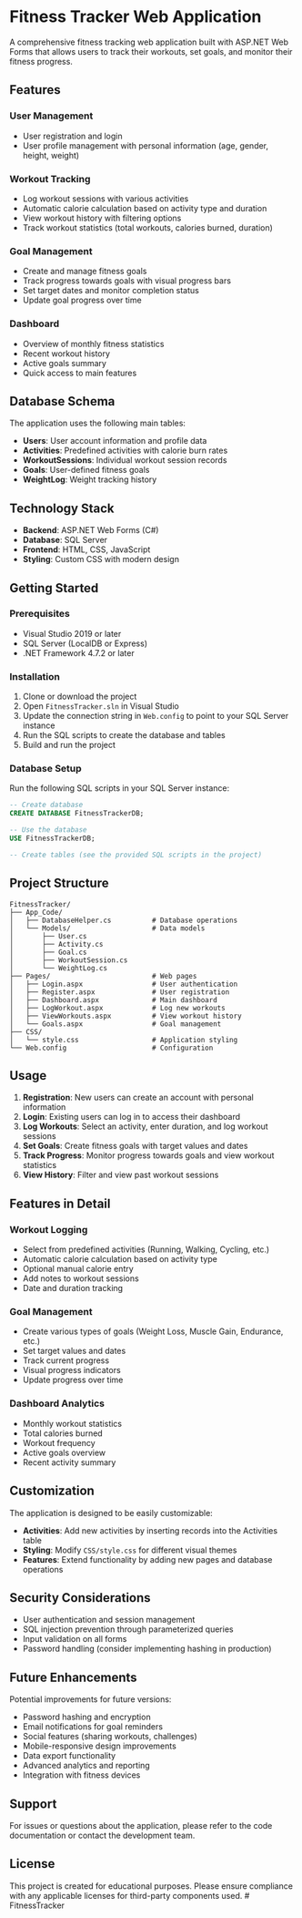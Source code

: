 # Fitness Tracker Web Application

A comprehensive fitness tracking web application built with ASP.NET Web Forms that allows users to track their workouts, set goals, and monitor their fitness progress.

## Features

### User Management
- User registration and login
- User profile management with personal information (age, gender, height, weight)

### Workout Tracking
- Log workout sessions with various activities
- Automatic calorie calculation based on activity type and duration
- View workout history with filtering options
- Track workout statistics (total workouts, calories burned, duration)

### Goal Management
- Create and manage fitness goals
- Track progress towards goals with visual progress bars
- Set target dates and monitor completion status
- Update goal progress over time

### Dashboard
- Overview of monthly fitness statistics
- Recent workout history
- Active goals summary
- Quick access to main features

## Database Schema

The application uses the following main tables:

- **Users**: User account information and profile data
- **Activities**: Predefined activities with calorie burn rates
- **WorkoutSessions**: Individual workout session records
- **Goals**: User-defined fitness goals
- **WeightLog**: Weight tracking history

## Technology Stack

- **Backend**: ASP.NET Web Forms (C#)
- **Database**: SQL Server
- **Frontend**: HTML, CSS, JavaScript
- **Styling**: Custom CSS with modern design

## Getting Started

### Prerequisites
- Visual Studio 2019 or later
- SQL Server (LocalDB or Express)
- .NET Framework 4.7.2 or later

### Installation

1. Clone or download the project
2. Open `FitnessTracker.sln` in Visual Studio
3. Update the connection string in `Web.config` to point to your SQL Server instance
4. Run the SQL scripts to create the database and tables
5. Build and run the project

### Database Setup

Run the following SQL scripts in your SQL Server instance:

```sql
-- Create database
CREATE DATABASE FitnessTrackerDB;

-- Use the database
USE FitnessTrackerDB;

-- Create tables (see the provided SQL scripts in the project)
```

## Project Structure

```
FitnessTracker/
├── App_Code/
│   ├── DatabaseHelper.cs          # Database operations
│   └── Models/                    # Data models
│       ├── User.cs
│       ├── Activity.cs
│       ├── Goal.cs
│       ├── WorkoutSession.cs
│       └── WeightLog.cs
├── Pages/                         # Web pages
│   ├── Login.aspx                 # User authentication
│   ├── Register.aspx              # User registration
│   ├── Dashboard.aspx             # Main dashboard
│   ├── LogWorkout.aspx            # Log new workouts
│   ├── ViewWorkouts.aspx          # View workout history
│   └── Goals.aspx                 # Goal management
├── CSS/
│   └── style.css                  # Application styling
└── Web.config                     # Configuration
```

## Usage

1. **Registration**: New users can create an account with personal information
2. **Login**: Existing users can log in to access their dashboard
3. **Log Workouts**: Select an activity, enter duration, and log workout sessions
4. **Set Goals**: Create fitness goals with target values and dates
5. **Track Progress**: Monitor progress towards goals and view workout statistics
6. **View History**: Filter and view past workout sessions

## Features in Detail

### Workout Logging
- Select from predefined activities (Running, Walking, Cycling, etc.)
- Automatic calorie calculation based on activity type
- Optional manual calorie entry
- Add notes to workout sessions
- Date and duration tracking

### Goal Management
- Create various types of goals (Weight Loss, Muscle Gain, Endurance, etc.)
- Set target values and dates
- Track current progress
- Visual progress indicators
- Update progress over time

### Dashboard Analytics
- Monthly workout statistics
- Total calories burned
- Workout frequency
- Active goals overview
- Recent activity summary

## Customization

The application is designed to be easily customizable:

- **Activities**: Add new activities by inserting records into the Activities table
- **Styling**: Modify `CSS/style.css` for different visual themes
- **Features**: Extend functionality by adding new pages and database operations

## Security Considerations

- User authentication and session management
- SQL injection prevention through parameterized queries
- Input validation on all forms
- Password handling (consider implementing hashing in production)

## Future Enhancements

Potential improvements for future versions:

- Password hashing and encryption
- Email notifications for goal reminders
- Social features (sharing workouts, challenges)
- Mobile-responsive design improvements
- Data export functionality
- Advanced analytics and reporting
- Integration with fitness devices

## Support

For issues or questions about the application, please refer to the code documentation or contact the development team.

## License

This project is created for educational purposes. Please ensure compliance with any applicable licenses for third-party components used.
#   F i t n e s s T r a c k e r  
 